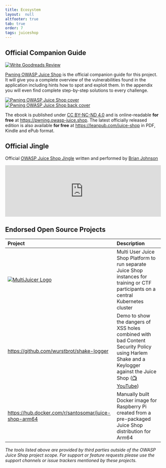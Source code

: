 ```yaml
---
title: Ecosystem
layout:  null
altfooter: true
tab: true
order: 7
tags: juiceshop
---
```


## Official Companion Guide

[![Write Goodreads Review](https://img.shields.io/badge/goodreads-write%20review-47129532.svg)](https://www.goodreads.com/review/edit/47129532)

[Pwning OWASP Juice Shop](https://leanpub.com/juice-shop) is the
official companion guide for this project. It will give you a complete
overview of the vulnerabilities found in the application including hints
how to spot and exploit them. In the appendix you will even find
complete step-by-step solutions to every challenge.

[![Pwning OWASP Juice Shop cover](https://raw.githubusercontent.com/bkimminich/pwning-juice-shop/master/cover_small.jpg)](https://leanpub.com/juice-shop)
[![Pwning OWASP Juice Shop back cover](https://raw.githubusercontent.com/bkimminich/pwning-juice-shop/master/back_small.jpg)](https://leanpub.com/juice-shop)

The ebook is published under
[CC BY-NC-ND 4.0](https://creativecommons.org/licenses/by-nc-nd/4.0/)
and is online-readable **for free** at
<https://pwning.owasp-juice.shop>. The latest officially released
edition is also available **for free** at
<https://leanpub.com/juice-shop> in PDF, Kindle and ePub format.

## Official Jingle

Official
[OWASP Juice Shop Jingle](https://soundcloud.com/braimee/owasp-juice-shop-jingle)
written and performed by
[Brian Johnson](https://github.com/braimee)

<iframe width="100%" height="166" scrolling="no" frameborder="no" allow="autoplay" src="https://w.soundcloud.com/player/?url=https%3A//api.soundcloud.com/tracks/771984076&color=%23ff5500&auto_play=false&hide_related=false&show_comments=true&show_user=true&show_reposts=false&show_teaser=true"></iframe>

## Endorsed Open Source Projects

| Project                                                                                                                                                 | Description                                                                                                                                                                            |
|:--------------------------------------------------------------------------------------------------------------------------------------------------------|:---------------------------------------------------------------------------------------------------------------------------------------------------------------------------------------|
| [![MultiJuicer Logo](https://raw.githubusercontent.com/iteratec/multi-juicer/master/cover.svg?sanitize=true)](https://github.com/iteratec/multi-juicer) | Multi User Juice Shop Platform to run separate Juice Shop instances for training or CTF participants on a central Kubernetes cluster                                                   |
| <https://github.com/wurstbrot/shake-logger>                                                                                                             | Demo to show the dangers of XSS holes combined with bad Content Security Policy using Harlem Shake and a Keylogger against the Juice Shop ([📺YouTube](https://youtu.be/Msi52Kicb-w)) |
| <https://hub.docker.com/r/santosomar/juice-shop-arm64>                                                                                                  | Manually built Docker image for Raspberry Pi created from a pre-packaged Juice Shop distribution for Arm64                                                                             |

_The tools listed above are provided by third parties outside of the
OWASP Juice Shop project scope. For support or feature requests please
use the support channels or issue trackers mentioned by these projects._

